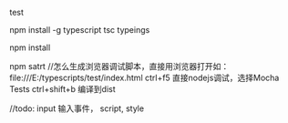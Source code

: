 test

npm install -g typescript tsc typeings

npm install

npm satrt //怎么生成浏览器调试脚本，直接用浏览器打开如：file:///E:/typescripts/test/index.html
ctrl+f5 直接nodejs调试，选择Mocha Tests
ctrl+shift+b 编译到dist

//todo: input 输入事件， script, style
